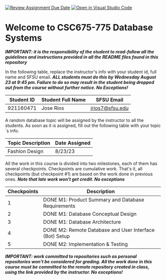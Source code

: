 [![Review Assignment Due Date](https://classroom.github.com/assets/deadline-readme-button-24ddc0f5d75046c5622901739e7c5dd533143b0c8e959d652212380cedb1ea36.svg)](https://classroom.github.com/a/bBKzYHdr)
[![Open in Visual Studio Code](https://classroom.github.com/assets/open-in-vscode-718a45dd9cf7e7f842a935f5ebbe5719a5e09af4491e668f4dbf3b35d5cca122.svg)](https://classroom.github.com/online_ide?assignment_repo_id=11601833&assignment_repo_type=AssignmentRepo)

# Welcome to CSC675-775 Database Systems

**_IMPORTANT: it is the responsibility of the student to read-follow all the guidelines and instructions provided in all the README files found in this repository_**

In the following table, replace the instructor's info with your student id, full name and SFSU email. **_ALL students must do this by Wednesday August 23 at 9:45 pm. Failure to do so may result in the student being dropped out from the course without further notice. No Exceptions!_**

| Student ID | Student Full Name | SFSU Email      |
| ---------- | ----------------- | --------------- |
| 921160471  | Jose Rios         | jrios7@sfsu.edu |

A random database topic will be assigned by the instructor to all the students. As soon as it is assigned, fill out the following table with your topic´s info.

| Topic Description | Date Assigned |
| ----------------- | ------------- |
| Fashion Design    | 8/23/23       |

All the work in this course is divided into two milestones, each of them has several checkpoints. Checkpoints are cumulative work. That's it, all checkpoints
(but checkpoint #1) are based on the work done in previous ones. **_Note that late work won't get credit. No exceptions_**

| Checkpoints | Description                                             |
| ----------- |---------------------------------------------------------|
| 1           | DONE M1: Product Summary and Database Requirements      |
| 2           | DONE M1: Database Conceptual Design                     |
| 3           | DONE M1: Database Architecture                          |
| 4           | DONE M2: Remote Database and User Interface (Bot) Setup |
| 5           | DONE M2: Implementation & Testing                            |

**_IMPORTANT: work committed to repositories such as personal repositories won't be considered for grading. All the work done in this course must be committed to the remote repository created in class, using the link provided by the instructor. No exceptions!_**
